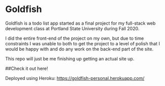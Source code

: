 # Goldfish

Goldfish is a todo list app started as a final project for my full-stack web development class at Portland State University during Fall 2020.

I did the entire front-end of the project on my own, but due to time constraints I was unable to both to get the project to a level of polish that I would be happy with and do any work on the back-end part of the site. 

This repo will just be me finishing up getting an actual site up.

##Check it out here!

Deployed using Heroku: https://goldfish-personal.herokuapp.com/




